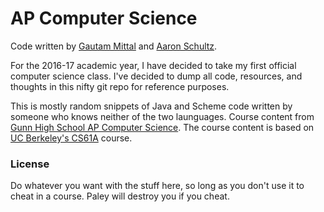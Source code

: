 # AP Computer Science
Code written by [Gautam Mittal](https://github.com/gmittal) and [Aaron Schultz](https://github.com/CrazyAZ). 

For the 2016-17 academic year, I have decided to take my first official computer science class. I've decided to dump all code, resources, and thoughts in this nifty git repo for reference purposes. 

This is mostly random snippets of Java and Scheme code written by someone who knows neither of the two launguages. Course content from [Gunn High School AP Computer Science](http://paleyontology.com). The course content is based on [UC Berkeley's CS61A](http://cs61a.org/) course.

### License
Do whatever you want with the stuff here, so long as you don't use it to cheat in a course. Paley will destroy you if you cheat.
